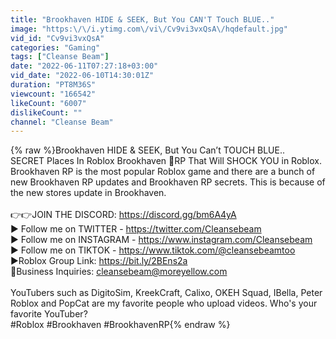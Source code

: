 ```yaml
---
title: "Brookhaven HIDE & SEEK, But You CAN'T Touch BLUE.."
image: "https:\/\/i.ytimg.com\/vi\/Cv9vi3vxQsA\/hqdefault.jpg"
vid_id: "Cv9vi3vxQsA"
categories: "Gaming"
tags: ["Cleanse Beam"]
date: "2022-06-11T07:27:18+03:00"
vid_date: "2022-06-10T14:30:01Z"
duration: "PT8M36S"
viewcount: "166542"
likeCount: "6007"
dislikeCount: ""
channel: "Cleanse Beam"
---
```

{% raw %}Brookhaven HIDE &amp; SEEK, But You Can’t TOUCH BLUE..<br />SECRET Places In Roblox Brookhaven 🏡RP That Will SHOCK YOU in Roblox. Brookhaven RP is the most popular Roblox game and there are a bunch of new Brookhaven RP updates and Brookhaven RP secrets. This is because of the new stores update in Brookhaven.<br /><br />👉👉JOIN THE DISCORD: <a rel="nofollow" target="blank" href="https://discord.gg/bm6A4yA">https://discord.gg/bm6A4yA</a><br />▶ Follow me on TWITTER - <a rel="nofollow" target="blank" href="https://twitter.com/Cleansebeam">https://twitter.com/Cleansebeam</a><br />▶ Follow me on INSTAGRAM - <a rel="nofollow" target="blank" href="https://www.instagram.com/Cleansebeam">https://www.instagram.com/Cleansebeam</a><br />▶ Follow me on TIKTOK - <a rel="nofollow" target="blank" href="https://www.tiktok.com/@cleansebeamtoo">https://www.tiktok.com/@cleansebeamtoo</a><br />▶Roblox Group Link: <a rel="nofollow" target="blank" href="https://bit.ly/2BEns2a">https://bit.ly/2BEns2a</a><br />💌Business Inquiries: cleansebeam@moreyellow.com<br /><br />YouTubers such as DigitoSim, KreekCraft, Calixo, OKEH Squad, IBella, Peter Roblox and PopCat are my favorite people who upload videos. Who's your favorite YouTuber?<br />#Roblox #Brookhaven #BrookhavenRP{% endraw %}
